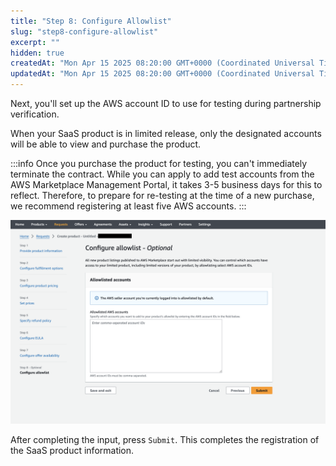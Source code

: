 ```yaml
---
title: "Step 8: Configure Allowlist"
slug: "step8-configure-allowlist"
excerpt: ""
hidden: true
createdAt: "Mon Apr 15 2025 08:20:00 GMT+0000 (Coordinated Universal Time)"
updatedAt: "Mon Apr 15 2025 08:20:00 GMT+0000 (Coordinated Universal Time)"
---
```

Next, you'll set up the AWS account ID to use for testing during partnership verification.

When your SaaS product is in limited release, only the designated accounts will be able to view and purchase the product.

:::info
Once you purchase the product for testing, you can't immediately terminate the contract. While you can apply to add test accounts from the AWS Marketplace Management Portal, it takes 3-5 business days for this to reflect. Therefore, to prepare for re-testing at the time of a new purchase, we recommend registering at least five AWS accounts.
:::

![](/img/part-4/aws-marketplace-integration/product-submission/step8-configure-allowlist/step8-configure-allowlist-1.png)

After completing the input, press `Submit`.
This completes the registration of the SaaS product information.